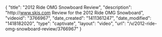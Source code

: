 {
    "title": "2012 Ride OMG Snowboard Review",
    "description": "http:\/\/www.skis.com Review for the 2012 Ride OMG Snowboard",
    "videoid": "3766967",
    "date_created": "1411361247",
    "date_modified": "1418182020",
    "type": "captivate",
    "layout": "video",
    "url": "\/v\/2012-ride-omg-snowboard-review\/3766967"
}